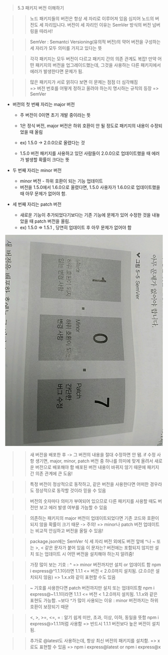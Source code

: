 > 5.3 패키지 버전 이해하기

>> 노드 패키지들의 버전은 항상 세 자리로 이루어져 있음
>> 심지어 노드의 버전도 세 자리입니다.
>> 버전이 세 자리인 이유는 SemVer 방식의 버전 넘버링을 따라서!

>> SemVer : Semantci Versioning(유의적 버전)의 약어 
>> 버전을 구성하는 세 자리가 모두 의미를 가지고 있다는 뜻 

>> 각각 패키지는 모두 버전이 다르고 패키지 간의 의존 관계도 복잡!
>> 만약 어떤 패키지의 버전을 업그레이드했는데, 그것을 사용하는 다른 패키지에서 에러가 발생한다면 문제가 됨.

>> 많은 패키지가 서로 얽히다 보면 이 문제는 점점 더 심각해짐  
>> => 버전 번호를 어떻게 정하고 올려야 하는지 명시하는 규칙의 등장 => SemVer

* 버전의 첫 번째 자리는 major 버전
    * 주 버전이 0이면 초기 개발 중이라는 뜻 
    * 1은 정식 버전, major 버전은 하위 호환이 안 될 정도로 패키지의 내용이 수정되었을 때 올림 

    * ex) 1.5.0 -> 2.0.0으로 올렸다는 것
    * 1.5.0 버전 패키지를 사용하고 있던 사람들이 2.0.0으로 업데이트했을 때 에러가 발생할 확률이 크다는 뜻

* 두 번째 자리는 minor 버전 
    * minor 버전 - 하위 호환이 되는 기능 업데이트 
    * 버전을 1.5.0에서 1.6.0으로 올렸다면, 1.5.0 사용자가 1.6.0으로 업데이트했을 때 아무 문제가 없어야 함.

* 세 번째 자리는 patch 버전 
    * 새로운 기능이 추가되었다기보다는 기존 기능에 문제가 있어 수정한 것을 내놓았을 때 patch 버전을 올림.
    * ex) 1.5.0 => 1.5.1 , 당연히 업데이트 후 아무 문제가 없어야 함

![SemVar 규칙](./images/SemVar.jpg)

>> 새 버전을 배포한 후 -> 그 버전의 내용을 절대 수정하면 안 됌.
>> if 수정 사항 생기면, major, minor, patch 버전 중 하나를 의미에 맞게 올려서 새로운 버전으로 배포해야 함
>> 배포된 버전 내용이 바뀌지 않기 때문에 패키지 간 의존 관계에 큰 도움!

>> 특정 버전이 정상적으로 동작하고, 같은 버전을 사용한다면 어떠한 경우라도 정상적으로 동작할 것이라 믿을 수 있음

>> 버전의 숫자마다 의미가 부여되어 있으므로 다른 패키지를 사용할 때도 버전만 보고 에러 발생 여부를 가늠할 수 있음

>> 의존하는 패키지의 major 버전이 업데이트되었다면 기존 코드와 호환이 되지 않을 확률이 크기 때문 -> 주의!
>> => minor나 patch 버전 업데이트는 비교적 안심하고 버전을 올릴 수 있음!

>> package.json에는 SemVer 식 세 자리 버전 외에도 버전 앞에 ^나 ~ 또는 >, < 같은 문자가 붙어 있음 
>> 이 문자는? 버전에는 포함되지 않지만 설치 또는 업데이트 시 어떤 버전을 설치해야 하는지 알려줌!

>> 가장 많이 보는 기호 : ^ => minor 버전까지만 설치 or 업데이트 함
>> npm i express@^1.1.1이라면 1.1.1 <= 버전 < 2.0.0까지 설치됨. (2.0.0은 설치되지 않음) => 1.x.x와 같이 표현할 수도 있음

>> ~ 기호를 사용한다면 patch 버전까지만 설치 또는 업데이트함 
>> npm i express@~1.1.1이라면 1.1.1 <= 버전 < 1.2.0까지 설치됨.
>> 1.1.x와 같은 표현도 가능함. ~보다 ^가 많이 사용되는 이유 : minor 버전까지는 하위 호환이 보장되기 때문

>> <, >, >=, <=, = : 알기 쉽게 미만, 초과, 이상, 이하, 동일을 뜻함
>> npm i express@>1.1.1처럼 사용함 => 반드시 1.1.1 버전보다 높은 버전이 설치됨.

>> 추가로 @latest도 사용하는데, 항상 최신 버전의 패키지를 설치함. => x로도 표현할 수 있음 
>> => npm i express@latest or npm i express@x 